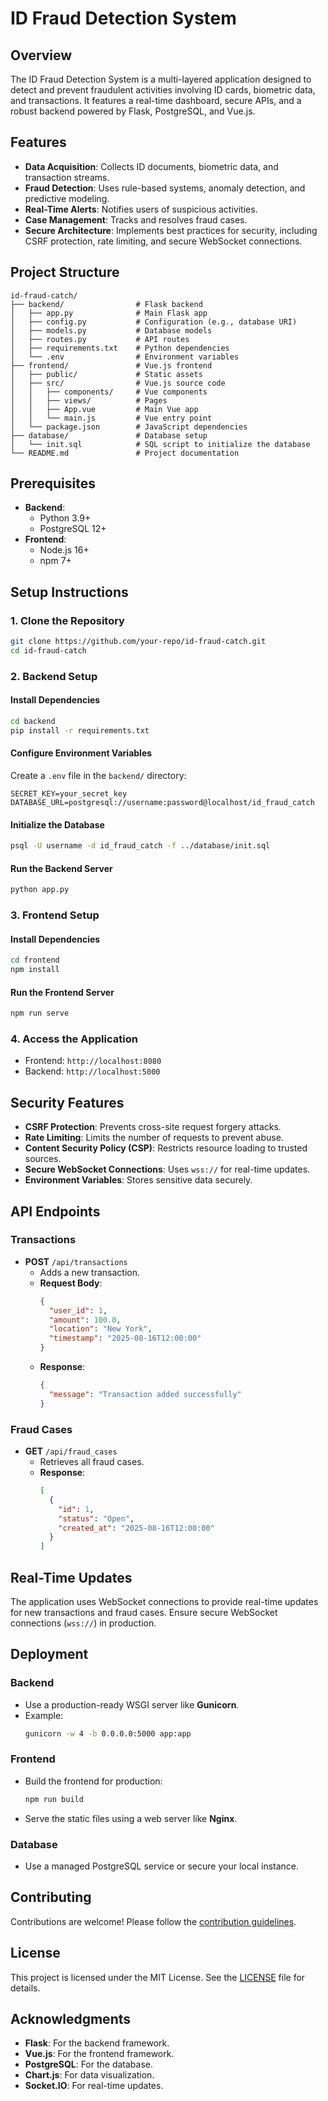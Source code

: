 # ID Fraud Detection System

## Overview
The ID Fraud Detection System is a multi-layered application designed to detect and prevent fraudulent activities involving ID cards, biometric data, and transactions. It features a real-time dashboard, secure APIs, and a robust backend powered by Flask, PostgreSQL, and Vue.js.

## Features
- **Data Acquisition**: Collects ID documents, biometric data, and transaction streams.
- **Fraud Detection**: Uses rule-based systems, anomaly detection, and predictive modeling.
- **Real-Time Alerts**: Notifies users of suspicious activities.
- **Case Management**: Tracks and resolves fraud cases.
- **Secure Architecture**: Implements best practices for security, including CSRF protection, rate limiting, and secure WebSocket connections.

## Project Structure
```
id-fraud-catch/
├── backend/                # Flask backend
│   ├── app.py              # Main Flask app
│   ├── config.py           # Configuration (e.g., database URI)
│   ├── models.py           # Database models
│   ├── routes.py           # API routes
│   ├── requirements.txt    # Python dependencies
│   └── .env                # Environment variables
├── frontend/               # Vue.js frontend
│   ├── public/             # Static assets
│   ├── src/                # Vue.js source code
│   │   ├── components/     # Vue components
│   │   ├── views/          # Pages
│   │   ├── App.vue         # Main Vue app
│   │   └── main.js         # Vue entry point
│   └── package.json        # JavaScript dependencies
├── database/               # Database setup
│   └── init.sql            # SQL script to initialize the database
└── README.md               # Project documentation
```

## Prerequisites
- **Backend**:
  - Python 3.9+
  - PostgreSQL 12+
- **Frontend**:
  - Node.js 16+
  - npm 7+

## Setup Instructions

### 1. Clone the Repository
```bash
git clone https://github.com/your-repo/id-fraud-catch.git
cd id-fraud-catch
```

### 2. Backend Setup
#### Install Dependencies
```bash
cd backend
pip install -r requirements.txt
```

#### Configure Environment Variables
Create a `.env` file in the `backend/` directory:
```
SECRET_KEY=your_secret_key
DATABASE_URL=postgresql://username:password@localhost/id_fraud_catch
```

#### Initialize the Database
```bash
psql -U username -d id_fraud_catch -f ../database/init.sql
```

#### Run the Backend Server
```bash
python app.py
```

### 3. Frontend Setup
#### Install Dependencies
```bash
cd frontend
npm install
```

#### Run the Frontend Server
```bash
npm run serve
```

### 4. Access the Application
- Frontend: `http://localhost:8080`
- Backend: `http://localhost:5000`

## Security Features
- **CSRF Protection**: Prevents cross-site request forgery attacks.
- **Rate Limiting**: Limits the number of requests to prevent abuse.
- **Content Security Policy (CSP)**: Restricts resource loading to trusted sources.
- **Secure WebSocket Connections**: Uses `wss://` for real-time updates.
- **Environment Variables**: Stores sensitive data securely.

## API Endpoints
### Transactions
- **POST** `/api/transactions`
  - Adds a new transaction.
  - **Request Body**:
    ```json
    {
      "user_id": 1,
      "amount": 100.0,
      "location": "New York",
      "timestamp": "2025-08-16T12:00:00"
    }
    ```
  - **Response**:
    ```json
    {
      "message": "Transaction added successfully"
    }
    ```

### Fraud Cases
- **GET** `/api/fraud_cases`
  - Retrieves all fraud cases.
  - **Response**:
    ```json
    [
      {
        "id": 1,
        "status": "Open",
        "created_at": "2025-08-16T12:00:00"
      }
    ]
    ```

## Real-Time Updates
The application uses WebSocket connections to provide real-time updates for new transactions and fraud cases. Ensure secure WebSocket connections (`wss://`) in production.

## Deployment
### Backend
- Use a production-ready WSGI server like **Gunicorn**.
- Example:
  ```bash
  gunicorn -w 4 -b 0.0.0.0:5000 app:app
  ```

### Frontend
- Build the frontend for production:
  ```bash
  npm run build
  ```
- Serve the static files using a web server like **Nginx**.

### Database
- Use a managed PostgreSQL service or secure your local instance.

## Contributing
Contributions are welcome! Please follow the [contribution guidelines](CONTRIBUTING.md).

## License
This project is licensed under the MIT License. See the [LICENSE](LICENSE) file for details.

## Acknowledgments
- **Flask**: For the backend framework.
- **Vue.js**: For the frontend framework.
- **PostgreSQL**: For the database.
- **Chart.js**: For data visualization.
- **Socket.IO**: For real-time updates.
